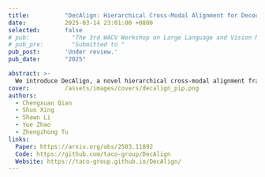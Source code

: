 ```yaml
---
title:          "DecAlign: Hierarchical Cross-Modal Alignment for Decoupled Multimodal Representation Learning"
date:           2025-03-14 23:01:00 +0800
selected:       false
# pub:            "The 3rd WACV Workshop on Large Language and Vision Models for Autonomous Driving (LLVM-AD)"
# pub_pre:        "Submitted to "
pub_post:       'Under review.'
pub_date:       "2025"

abstract: >-
  We introduce DecAlign, a novel hierarchical cross-modal alignment framework designed to decouple multimodal representations into modality-unique (heterogeneous) and modality-common (homogeneous) features. For handling heterogeneity, we employ a prototype-guided optimal transport alignment strategy leveraging gaussian mixture modeling and multi-marginal transport plans, thus mitigating distribution discrepancies while preserving modality-unique characteristics. To reinforce homogeneity, we ensure semantic consistency across modalities by aligning latent distribution matching with Maximum Mean Discrepancy regularization. Furthermore, we incorporate a multimodal transformer to enhance high-level semantic feature fusion, thereby further reducing cross-modal inconsistencies. Our extensive experiments on four widely used multimodal benchmarks demonstrate that DecAlign consistently outperforms existing state-of-the-art methods across five metrics.
cover:          /assets/images/covers/decalign_pip.png
authors:
  - Chengxuan Qian
  - Shuo Xing
  - Shawn Li
  - Yue Zhao
  - Zhengzhong Tu
links:
  Paper: https://arxiv.org/abs/2503.11892
  Code: https://github.com/taco-group/DecAlign
  Website: https://taco-group.github.io/DecAlign/
---
```

